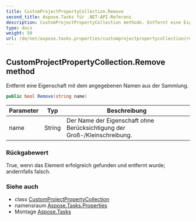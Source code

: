 ```yaml
---
title: CustomProjectPropertyCollection.Remove
second_title: Aspose.Tasks für .NET-API-Referenz
description: CustomProjectPropertyCollection methode. Entfernt eine Eigenschaft mit dem angegebenen Namen aus der Sammlung.
type: docs
weight: 50
url: /de/net/aspose.tasks.properties/customprojectpropertycollection/remove/
---
```

## CustomProjectPropertyCollection.Remove method

Entfernt eine Eigenschaft mit dem angegebenen Namen aus der Sammlung.

```csharp
public bool Remove(string name)
```

| Parameter | Typ | Beschreibung |
| --- | --- | --- |
| name | String | Der Name der Eigenschaft ohne Berücksichtigung der Groß-/Kleinschreibung. |

### Rückgabewert

True, wenn das Element erfolgreich gefunden und entfernt wurde; andernfalls falsch.

### Siehe auch

* class [CustomProjectPropertyCollection](../)
* namensraum [Aspose.Tasks.Properties](../../customprojectpropertycollection/)
* Montage [Aspose.Tasks](../../../)


